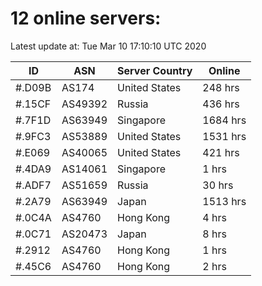 # 12 online servers:

Latest update at: Tue Mar 10 17:10:10 UTC 2020

| ID | ASN | Server Country | Online |
| -- | --- | -------------- | ------ |
| #.D09B | AS174 | United States | 248 hrs |
| #.15CF | AS49392 | Russia | 436 hrs |
| #.7F1D | AS63949 | Singapore | 1684 hrs |
| #.9FC3 | AS53889 | United States | 1531 hrs |
| #.E069 | AS40065 | United States | 421 hrs |
| #.4DA9 | AS14061 | Singapore | 1 hrs |
| #.ADF7 | AS51659 | Russia | 30 hrs |
| #.2A79 | AS63949 | Japan | 1513 hrs |
| #.0C4A | AS4760 | Hong Kong | 4 hrs |
| #.0C71 | AS20473 | Japan | 8 hrs |
| #.2912 | AS4760 | Hong Kong | 1 hrs |
| #.45C6 | AS4760 | Hong Kong | 2 hrs |

